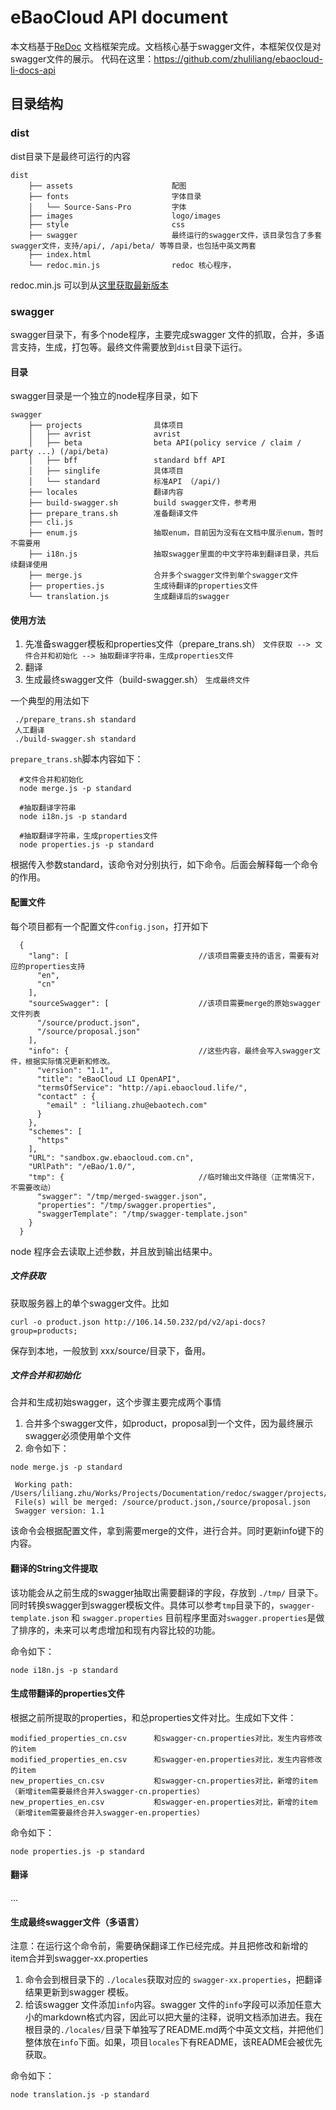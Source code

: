 # eBaoCloud API document
本文档基于[ReDoc](https://github.com/Rebilly/ReDoc) 文档框架完成。文档核心基于swagger文件，本框架仅仅是对swagger文件的展示。
代码在这里：https://github.com/zhuliliang/ebaocloud-li-docs-api
## 目录结构

### dist
dist目录下是最终可运行的内容
```
dist
    ├── assets                      配图
    ├── fonts                       字体目录
    │   └── Source-Sans-Pro         字体
    ├── images                      logo/images
    ├── style                       css
    ├── swagger                     最终运行的swagger文件，该目录包含了多套swagger文件，支持/api/, /api/beta/ 等等目录，也包括中英文两套
    ├── index.html
    └── redoc.min.js                redoc 核心程序，
```
redoc.min.js 可以到从[这里获取最新版本](https://rebilly.github.io/ReDoc/releases/latest/redoc.min.js)
### swagger
swagger目录下，有多个node程序，主要完成swagger 文件的抓取，合并，多语言支持，生成，打包等。最终文件需要放到```dist```目录下运行。
#### 目录
swagger目录是一个独立的node程序目录，如下
```
swagger
    ├── projects                具体项目
    │   ├── avrist              avrist
    │   ├── beta                beta API(policy service / claim / party ...) (/api/beta)
    │   ├── bff                 standard bff API
    │   ├── singlife            具体项目
    │   └── standard            标准API （/api/)
    ├── locales                 翻译内容
    ├── build-swagger.sh        build swagger文件，参考用
    ├── prepare_trans.sh        准备翻译文件
    ├── cli.js
    ├── enum.js                 抽取enum，目前因为没有在文档中展示enum，暂时不需要用
    ├── i18n.js                 抽取swagger里面的中文字符串到翻译目录，共后续翻译使用
    ├── merge.js                合并多个swagger文件到单个swagger文件
    ├── properties.js           生成待翻译的properties文件
    └── translation.js          生成翻译后的swagger
```
#### 使用方法
1. 先准备swagger模板和properties文件（prepare_trans.sh）
```文件获取 --> 文件合并和初始化 --> 抽取翻译字符串，生成properties文件```
2. 翻译
3. 生成最终swagger文件（build-swagger.sh）
```生成最终文件```

一个典型的用法如下
```
 ./prepare_trans.sh standard
 人工翻译
 ./build-swagger.sh standard
```
```prepare_trans.sh```脚本内容如下：

```
  #文件合并和初始化
  node merge.js -p standard

  #抽取翻译字符串
  node i18n.js -p standard

  #抽取翻译字符串，生成properties文件
  node properties.js -p standard
```
  根据传入参数standard，该命令对分别执行，如下命令。后面会解释每一个命令的作用。

#### 配置文件
每个项目都有一个配置文件```config.json```，打开如下
```
  {
    "lang": [                             //该项目需要支持的语言，需要有对应的properties支持
      "en",
      "cn"
    ],
    "sourceSwagger": [                    //该项目需要merge的原始swagger文件列表
      "/source/product.json",
      "/source/proposal.json"
    ],
    "info": {                             //这些内容，最终会写入swagger文件，根据实际情况更新和修改。
      "version": "1.1",
      "title": "eBaoCloud LI OpenAPI",
      "termsOfService": "http://api.ebaocloud.life/",
      "contact" : {
        "email" : "liliang.zhu@ebaotech.com"
      }
    },
    "schemes": [
      "https"
    ],
    "URL": "sandbox.gw.ebaocloud.com.cn",
    "URlPath": "/eBao/1.0/",
    "tmp": {                              //临时输出文件路径（正常情况下，不需要改动）
      "swagger": "/tmp/merged-swagger.json",
      "properties": "/tmp/swagger.properties",
      "swaggerTemplate": "/tmp/swagger-template.json"
    }
  }
```
node 程序会去读取上述参数，并且放到输出结果中。

##### 文件获取
获取服务器上的单个swagger文件。比如
```
curl -o product.json http://106.14.50.232/pd/v2/api-docs?group=products;
```
保存到本地，一般放到 xxx/source/目录下，备用。

##### 文件合并和初始化
合并和生成初始swagger，这个步骤主要完成两个事情
  1. 合并多个swagger文件，如product，proposal到一个文件，因为最终展示swagger必须使用单个文件
  2. 命令如下：
```
node merge.js -p standard
```

```
 Working path: /Users/liliang.zhu/Works/Projects/Documentation/redoc/swagger/projects/standard
 File(s) will be merged: /source/product.json,/source/proposal.json
 Swagger version: 1.1
```
该命令会根据配置文件，拿到需要merge的文件，进行合并。同时更新info键下的内容。

#### 翻译的String文件提取
该功能会从之前生成的swagger抽取出需要翻译的字段，存放到 ```./tmp/``` 目录下。同时转换swagger到swagger模板文件。具体可以参考```tmp```目录下的，```swagger-template.json``` 和 ```swagger.properties```
目前程序里面对```swagger.properties```是做了排序的，未来可以考虑增加和现有内容比较的功能。

命令如下：
```
node i18n.js -p standard
```
#### 生成带翻译的properties文件
根据之前所提取的properties，和总properties文件对比。生成如下文件：
```
modified_properties_cn.csv      和swagger-cn.properties对比，发生内容修改的item
modified_properties_en.csv      和swagger-en.properties对比，发生内容修改的item
new_properties_cn.csv           和swagger-cn.properties对比，新增的item（新增item需要最终合并入swagger-cn.properties）
new_properties_en.csv           和swagger-en.properties对比，新增的item（新增item需要最终合并入swagger-en.properties）
```

命令如下：
```
node properties.js -p standard
```

#### 翻译
...

#### 生成最终swagger文件（多语言）
注意：在运行这个命令前，需要确保翻译工作已经完成。并且把修改和新增的item合并到swagger-xx.properties

  1. 命令会到根目录下的 ```./locales```获取对应的 ```swagger-xx.properties```，把翻译结果更新到swagger 模板。
  2. 给该swagger 文件添加```info```内容。swagger 文件的```info```字段可以添加任意大小的markdown格式内容，因此可以把大量的注释，说明文档添加进去。我在根目录的```./locales/```目录下单独写了README.md两个中英文文档，并把他们整体放在```info```下面。如果，项目```locales```下有README，该README会被优先获取。

命令如下：
  ```
  node translation.js -p standard
  ```

